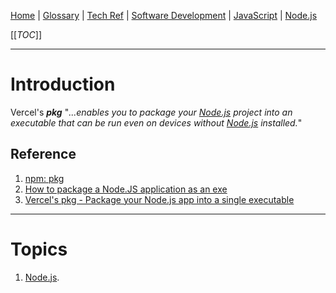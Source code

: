 [Home](/Slalom-LLC/Slalom-Consulting) | [Glossary](/Glossary) | [Tech Ref](/Tech-Ref) | [Software Development](/Tech-Ref/Software-Development) | [JavaScript](/Tech-Ref/Software-Development/JavaScript) | [Node.js](/Tech-Ref/Software-Development/JavaScript/Node.js)

[[_TOC_]]

---
# Introduction
Vercel's ***pkg*** "_...enables you to package your [Node.js](/Tech-Ref/Software-Development/JavaScript/Node.js) project into an executable that can be run even on devices without [Node.js](/Tech-Ref/Software-Development/JavaScript/Node.js) installed._"

## Reference
1. [npm: pkg](https://www.npmjs.com/package/pkg)
1. [How to package a Node.JS application as an exe](https://dev.to/luckynkosi/the-final-step-how-to-package-a-node-js-application-4hol)
1. [Vercel's pkg - Package your Node.js app into a single executable](https://blog.sivamuthukumar.com/vercel-pkg-nodejs)

---
# Topics
1. [Node.js](/Tech-Ref/Software-Development/JavaScript/Node.js).
